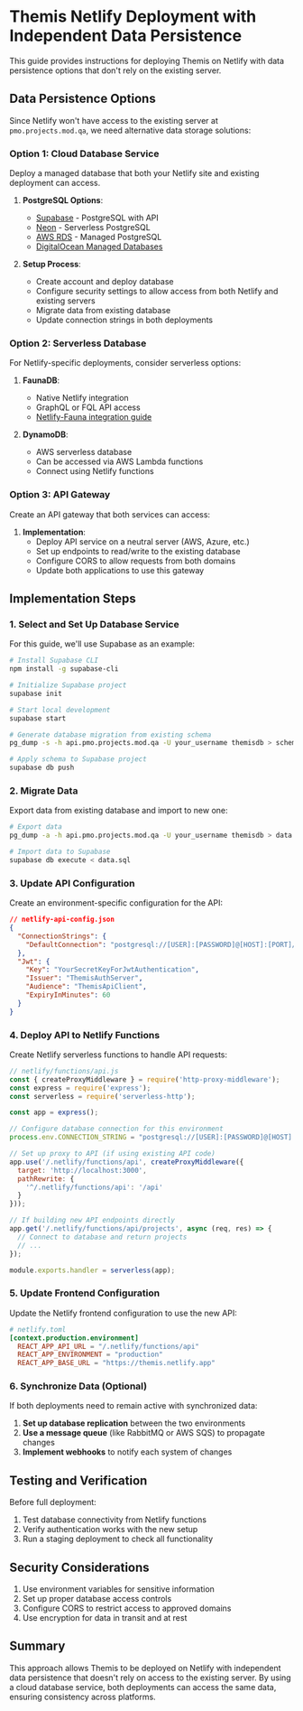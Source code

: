 # Themis Netlify Deployment with Independent Data Persistence

This guide provides instructions for deploying Themis on Netlify with data persistence options that don't rely on the existing server.

## Data Persistence Options

Since Netlify won't have access to the existing server at `pmo.projects.mod.qa`, we need alternative data storage solutions:

### Option 1: Cloud Database Service

Deploy a managed database that both your Netlify site and existing deployment can access.

1. **PostgreSQL Options**:
   - [Supabase](https://supabase.com/) - PostgreSQL with API
   - [Neon](https://neon.tech/) - Serverless PostgreSQL
   - [AWS RDS](https://aws.amazon.com/rds/) - Managed PostgreSQL
   - [DigitalOcean Managed Databases](https://www.digitalocean.com/products/managed-databases)

2. **Setup Process**:
   - Create account and deploy database
   - Configure security settings to allow access from both Netlify and existing servers
   - Migrate data from existing database
   - Update connection strings in both deployments

### Option 2: Serverless Database

For Netlify-specific deployments, consider serverless options:

1. **FaunaDB**:
   - Native Netlify integration
   - GraphQL or FQL API access
   - [Netlify-Fauna integration guide](https://docs.netlify.com/integrations/data-and-analytics/faunadb/)

2. **DynamoDB**:
   - AWS serverless database
   - Can be accessed via AWS Lambda functions
   - Connect using Netlify functions

### Option 3: API Gateway

Create an API gateway that both services can access:

1. **Implementation**:
   - Deploy API service on a neutral server (AWS, Azure, etc.)
   - Set up endpoints to read/write to the existing database
   - Configure CORS to allow requests from both domains
   - Update both applications to use this gateway

## Implementation Steps

### 1. Select and Set Up Database Service

For this guide, we'll use Supabase as an example:

```bash
# Install Supabase CLI
npm install -g supabase-cli

# Initialize Supabase project
supabase init

# Start local development
supabase start

# Generate database migration from existing schema
pg_dump -s -h api.pmo.projects.mod.qa -U your_username themisdb > schema.sql

# Apply schema to Supabase project
supabase db push
```

### 2. Migrate Data

Export data from existing database and import to new one:

```bash
# Export data
pg_dump -a -h api.pmo.projects.mod.qa -U your_username themisdb > data.sql

# Import data to Supabase
supabase db execute < data.sql
```

### 3. Update API Configuration

Create an environment-specific configuration for the API:

```json
// netlify-api-config.json
{
  "ConnectionStrings": {
    "DefaultConnection": "postgresql://[USER]:[PASSWORD]@[HOST]:[PORT]/[DB]?pgbouncer=true&connection_limit=1"
  },
  "Jwt": {
    "Key": "YourSecretKeyForJwtAuthentication",
    "Issuer": "ThemisAuthServer",
    "Audience": "ThemisApiClient",
    "ExpiryInMinutes": 60
  }
}
```

### 4. Deploy API to Netlify Functions

Create Netlify serverless functions to handle API requests:

```javascript
// netlify/functions/api.js
const { createProxyMiddleware } = require('http-proxy-middleware');
const express = require('express');
const serverless = require('serverless-http');

const app = express();

// Configure database connection for this environment
process.env.CONNECTION_STRING = "postgresql://[USER]:[PASSWORD]@[HOST]:[PORT]/[DB]";

// Set up proxy to API (if using existing API code)
app.use('/.netlify/functions/api', createProxyMiddleware({
  target: 'http://localhost:3000',
  pathRewrite: {
    '^/.netlify/functions/api': '/api'
  }
}));

// If building new API endpoints directly
app.get('/.netlify/functions/api/projects', async (req, res) => {
  // Connect to database and return projects
  // ...
});

module.exports.handler = serverless(app);
```

### 5. Update Frontend Configuration

Update the Netlify frontend configuration to use the new API:

```toml
# netlify.toml
[context.production.environment]
  REACT_APP_API_URL = "/.netlify/functions/api"
  REACT_APP_ENVIRONMENT = "production"
  REACT_APP_BASE_URL = "https://themis.netlify.app"
```

### 6. Synchronize Data (Optional)

If both deployments need to remain active with synchronized data:

1. **Set up database replication** between the two environments
2. **Use a message queue** (like RabbitMQ or AWS SQS) to propagate changes
3. **Implement webhooks** to notify each system of changes

## Testing and Verification

Before full deployment:

1. Test database connectivity from Netlify functions
2. Verify authentication works with the new setup
3. Run a staging deployment to check all functionality

## Security Considerations

1. Use environment variables for sensitive information
2. Set up proper database access controls
3. Configure CORS to restrict access to approved domains
4. Use encryption for data in transit and at rest

## Summary

This approach allows Themis to be deployed on Netlify with independent data persistence that doesn't rely on access to the existing server. By using a cloud database service, both deployments can access the same data, ensuring consistency across platforms. 